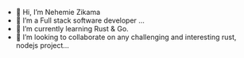 - 👋 Hi, I’m Nehemie Zikama
- 👀 I’m a Full stack software developer ...
- 🌱 I’m currently learning Rust & Go.
- 💞️ I’m looking to collaborate on any challenging and interesting rust, nodejs project...
<!-- - 📫 How to reach me ...-->

<!---
Zikama/Zikama is a ✨ special ✨ repository because its `README.md` (this file) appears on your GitHub profile.
You can click the Preview link to take a look at your changes.
--->
